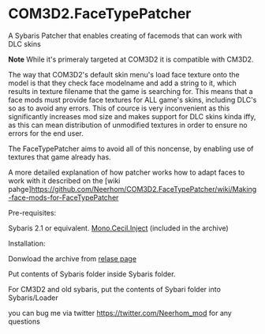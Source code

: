 # COM3D2.FaceTypePatcher
A Sybaris Patcher that enables creating of facemods that can work with DLC skins

**Note** While it's primeraly targeted at COM3D2 it is compatible with CM3D2.

The way that COM3D2's default skin menu's load face texture onto the model is that they check face modelname and add a string to it, which results in texture filename that the game is searching for. This means that a face mods must provide face textures for ALL game's skins, including DLC's so as to avoid any errors. This of cource is very inconvenient as this significantly increases mod size and makes support for DLC skins kinda iffy, as this can mean distribution of unmodified textures in order to ensure no errors for the end user.

The FaceTypePatcher aims to avoid all of this noncense, by enabling use of textures that game already has.

A more detailed explanation of how patcher works how to adapt faces to work with it described on the [wiki pahge]https://github.com/Neerhom/COM3D2.FaceTypePatcher/wiki/Making-face-mods-for-FaceTypePatcher

Pre-requisites:

Sybaris 2.1 or equivalent.
[Mono.Cecil.Inject](https://github.com/denikson/Mono.Cecil.Inject/releases)  (included in the archive)

Installation:

Donwload the archive from [relase page](https://github.com/Neerhom/COM3D2.FaceTypePatcher/releases)

Put contents of Sybaris folder inside Sybaris folder.

For CM3D2 and old sybaris, put the contents of Sybari folder into Sybaris/Loader

you can bug me via twitter https://twitter.com/Neerhom_mod for any questions
